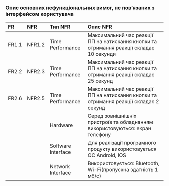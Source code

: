 ### Опис основних нефункціональних вимог, не пов’язаних з інтерфейсом користувача

| FR    |NFR     |Тип NFR |Опис NFR |
|:-     |:-      |:-                  |:-                        |
|FR1.1  |NFR1.2  |Time Performance|Максимальний час реакції ПП на натискання кнопки та отримання реакції складає 10 секунди|
|FR2.2  |NFR2.3  |Time Performance|Максимальний час реакції ПП на натискання кнопки та отримання реакції складає 25 секунд|
|FR2.6  |NFR2.5  |Time Performance|Максимальний час реакції ПП на натискання кнопки та отримання реакції складає 2 секунд|
|       |        |Hardware |Серед зовнішнішніх пристроїв та обладнанням використовуються: екран телефону|
|       |        |Software Interface|Для реалізації програмного продукту використовується OC Android, IOS|
|       |        |Network Interface|Використовується: Bluetooth, Wi-Fi(пропускна здатність 1 мб/с)|
